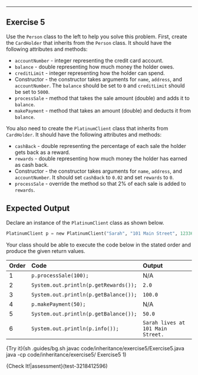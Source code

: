 ----------

## Exercise 5

Use the `Person` class to the left to help you solve this problem. First, create the `CardHolder` that inherits from the `Person` class. It should have the following attributes and methods:

* `accountNumber` - integer representing the credit card account.
* `balance` - double representing how much money the holder owes.
* `creditLimit` - integer representing how the holder can spend.
* Constructor - the constructor takes arguments for `name`, `address`, and `accountNumber`. The `balance` should be set to `0` and `creditLimit` should be set to `5000`.
* `processSale` - method that takes the sale amount (double) and adds it to `balance`.
* `makePayment` - method that takes an amount (double) and deducts it from `balance`.

You also need to create the `PlatinumClient` class that inherits from `CardHolder`. It should have the following attributes and methods:

* `cashBack` - double representing the percentage of each sale the holder gets back as a reward.
* `rewards` - double representing how much money the holder has earned as cash back.
* Constructor - the constructor takes arguments for `name`, `address`, and `accountNumber`. It should set `cashBack` to `0.02` and set `rewards` to `0`.
* `processSale` - override the method so that 2% of each sale is added to `rewards`.

## Expected Output

Declare an instance of the `PlatinumClient` class as shown below.

```python
PlatinumClient p = new PlatinumClient("Sarah", "101 Main Street", 123364);
```

Your class should be able to execute the code below in the stated order and produce the given return values.

|Order|Code|Output|
|:----|:---|:-----------|
|1|`p.processSale(100);`|N/A|
|2|`System.out.println(p.getRewards());`|`2.0`|
|3|`System.out.println(p.getBalance());`|`100.0`|
|4|`p.makePayment(50);`|N/A|
|5|`System.out.println(p.getBalance());`|`50.0`|
|6|`System.out.println(p.info());`|`Sarah lives at 101 Main Street.`|

{Try it}(sh .guides/bg.sh javac code/inheritance/exercise5/Exercise5.java java -cp code/inheritance/exercise5/ Exercise5 1)

{Check It!|assessment}(test-3218412596)
